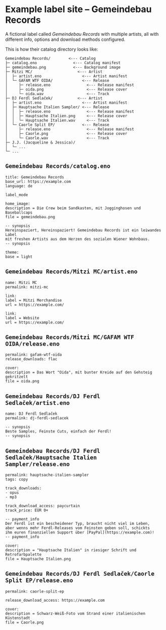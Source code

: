 <!--
    SPDX-FileCopyrightText: 2024-2025 Simon Repp
    SPDX-License-Identifier: CC0-1.0
-->

# Example label site – Gemeindebau Records

A fictional label called *Gemeindebau Records* with multiple artists, all with
different info, options and download methods configured.

This is how their catalog directory looks like:

```
Gemeindebau Records/        <--- Catalog
├─ catalog.eno                <--- Catalog manifest
├─ gemeindebau.png            <--- Background image
├─ Mitzi MC/                    <--- Artist
│  ├─ artist.eno                  <--- Artist manifest
│  └─ GAFAM WTF OIDA/             <--- Release
│     ├─ release.eno                <--- Release manifest
│     ├─ oida.png                   <--- Release cover
│     └─ oida.wav                   <--- Track
├─ DJ Ferdl Sedlaček/           <--- Artist
│  ├─ artist.eno                  <--- Artist manifest
│  ├─ Hauptsache Italien Sampler/ <--- Release
│  │  ├─ release.eno                <--- Release manifest
│  │  ├─ Hauptsache Italien.png     <--- Release cover
│  │  └─ Hauptsache Italien.wav     <--- Track
│  └─ Caorle Split EP/            <--- Release
│     ├─ release.eno                <--- Release manifest
│     ├─ Caorle.png                 <--- Release cover
│     └─ Caorle.wav                 <--- Track
├─ J.J. (Jacqueline & Jessica)/
│  └─ ...
└─ ...
```

## `Gemeindebau Records/catalog.eno`

```eno
title: Gemeindebau Records
base_url: https://example.com
language: de

label_mode

home_image:
description = Die Crew beim Sandkasten, mit Jogginghosen und Baseballcaps
file = gemeindebau.png

-- synopsis
Hereinspaziert, Hereinspaziert! Gemeindebau Records ist ein leiwandes Label
mit freshen Artists aus dem Herzen des sozialen Wiener Wohnbaus.
-- synopsis

theme:
base = light
```

## `Gemeindebau Records/Mitzi MC/artist.eno`

```eno
name: Mitzi MC
permalink: mitzi-mc

link:
label = Mitzi Merchandise
url = https://example.com/

link:
label = Website
url = https://example.com/
```

## `Gemeindebau Records/Mitzi MC/GAFAM WTF OIDA/release.eno`

```eno
permalink: gafam-wtf-oida
release_downloads: flac

cover:
description = Das Wort "Oida", mit bunter Kreide auf den Gehsteig gekritzelt
file = oida.png
```

## `Gemeindebau Records/DJ Ferdl Sedlaček/artist.eno`

```eno
name: DJ Ferdl Sedlaček
permalink: dj-ferdl-sedlacek

-- synopsis
Beste Samples, Feinste Cuts, einfach der Ferdl!
-- synopsis
```

## `Gemeindebau Records/DJ Ferdl Sedlaček/Hauptsache Italien Sampler/release.eno`

```eno
permalink: hauptsache-italien-sampler
tags: copy

track_downloads:
- opus
- mp3

track_download_access: paycurtain
track_price: EUR 0+

-- payment_info
Der Ferdl ist ein bescheidener Typ, braucht nicht viel im Leben,
aber wenns mehr Ferdl-Releases vom Feinsten geben soll, schickts
ihm euren finanziellen Support über [PayPal](https://example.com)!
-- payment_info

cover:
description = "Hauptsache Italien" in riesiger Schrift und Retrofarbpalette
file = Hauptsache Italien.png
```

## `Gemeindebau Records/DJ Ferdl Sedlaček/Caorle Split EP/release.eno`

```eno
permalink: caorle-split-ep

release_download_access: https://example.com

cover:
description = Schwarz-Weiß-Foto vom Strand einer italienischen Küstenstadt
file = Caorle.png
```
